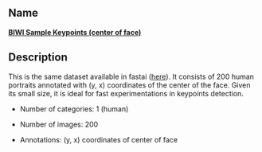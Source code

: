 ## Name
[**BIWI Sample Keypoints (center of face)**](https://www.kaggle.com/kmader/biwi-kinect-head-pose-database)

## Description
This is the same dataset available in fastai ([here](https://docs.fast.ai/data.external)).
It consists of 200 human portraits annotated with (y, x) coordinates of the center of the face.
Given its small size, it is ideal for fast experimentations in keypoints detection.

- Number of categories: 1 (human)

- Number of images: 200

- Annotations: (y, x) coordinates of center of face